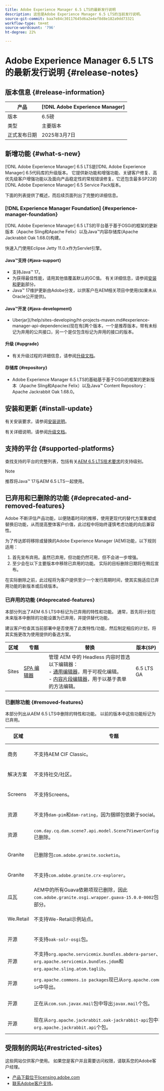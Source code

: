 ```yaml
---
title: Adobe Experience Manager 6.5 LTS的最新发行说明
description: 这些是Adobe Experience Manager 6.5 LTS的当前发行说明。
source-git-commit: baa7e84c30117645d6a2e4ef8d8e182a9dd73321
workflow-type: tm+mt
source-wordcount: '796'
ht-degree: 22%

---
```



# Adobe Experience Manager 6.5 LTS的最新发行说明 {#release-notes}

## 版本信息 {#release-information}

| 产品 | [!DNL Adobe Experience Manager] |
|---|---|
| 版本 | 6.5磅 |
| 类型 | 主要版本 |
| 正式发布日期 | 2025年3月7日 |

## 新增功能 {#what-s-new}

[!DNL Adobe Experience Manager] 6.5 LTS是[!DNL Adobe Experience Manager] 6.5代码库的升级版本。 它提供新功能和增强功能、关键客户修复、高优先级客户增强功能以及面向产品稳定性的常规错误修复。它还包含最多SP22的[!DNL Adobe Experience Manager] 6.5 Service Pack版本。

下面的列表提供了概述，而后续页面列出了完整的详细信息。

### [!DNL Experience Manager Foundation] {#experience-manager-foundation}

[!DNL Adobe Experience Manager] 6.5 LTS的平台基于基于OSGi的框架的更新版本（Apache Sling和Apache Felix）以及Java™内容存储库(Apache Jackrabbit Oak 1.68.0)构建。

快速入门使用Eclipse Jetty 11.0.x作为Servlet引擎。

#### Java™支持  {#java-support}

* 支持Java™ 17。
* 为获得最佳性能，请用其他值覆盖默认的GC值。 有关详细信息，请参阅[安装和更新](/help/sites-deploying/custom-standalone-install.md)部分。
* Java™ 17维护更新由Adobe分发，以供客户在AEM相关项目中使用(如果未从Oracle公开提供)。

#### Java™开发 {#java-development}

* Uberjar](/help/sites-developing/ht-projects-maven.md#experience-manager-api-dependencies)现在有[两个版本，一个是推荐版本，带有未标记为弃用的公共接口，另一个是仅包含标记为弃用的接口的版本。

#### 升级 {#upgrade}

* 有关升级过程的详细信息，请参阅[升级文档](/help/sites-deploying/upgrade.md)。

#### 存储库 {#repository}

* Adobe Experience Manager 6.5 LTS的基础基于基于OSGi的框架的更新版本（Apache Sling和Apache Felix）以及Java™ Content Repository： Apache Jackrabbit Oak 1.68.0。

## 安装和更新 {#install-update}

有关安装要求，请参阅[安装说明](/help/sites-deploying/custom-standalone-install.md)。

有关详细说明，请参阅[升级文档](/help/sites-deploying/upgrade.md)。

## 支持的平台 {#supported-platforms}

查找支持的平台的完整列表，包括有关[AEM 6.5 LTS技术要求](/help/sites-deploying/technical-requirements.md)的支持级别。

>[!NOTE]
>
>推荐将Java™ 17与AEM 6.5 LTS一起使用。


## 已弃用和已删除的功能 {#deprecated-and-removed-features}

Adobe 不断评估产品功能，以便随着时间的推移，使用更现代的替代方案重塑或替换旧功能，从而提高整体客户价值，此过程中将始终谨慎考虑功能的向后兼容性。

为了传达即将移除或替换的Adobe Experience Manager (AEM)功能，以下规则适用：

1. 首先宣布弃用。虽然已弃用，但功能仍然可用，但不会进一步增强。
1. 至少会在以下主要版本中移除已弃用的功能。 实际的目标删除日期将在稍后宣布。

在实际删除之前，此过程将为客户提供至少一个发行周期时间，使其实施适应已弃用功能的新版本或后续版本。

### 已弃用的功能 {#deprecated-features}

本部分列出了AEM 6.5 LTS中标记为已弃用的特性和功能。 通常，首先将计划在未来版本中删除的功能设置为已弃用，并提供替代功能。

建议客户检查其当前部署中是否使用了此类特性/功能，然后制定相应的计划，将其实施更改为使用提供的备选方案。

| 区域 | 专题 | 替换 | 版本(SP) |
|---|---|---|---|
| Sites | [SPA 编辑器](/help/sites-developing/spa-overview.md) | 管理 AEM 中的 Headless 内容时首选以下编辑器：<br>- [通用编辑器](/help/sites-developing/universal-editor/introduction.md)，用于可视化编辑。<br>- [内容片段编辑器](/help/assets/content-fragments/content-fragments-managing.md)，用于以基于表单的方法编辑。 | 6.5 LTS GA |

### 已删除功能 {#removed-features}

本部分列出从AEM 6.5 LTS中删除的特性和功能。 以前的版本中这些功能标记为已弃用。

| 区域 | 专题 | 替换 | 版本(SP) |
|--- |--- |--- |--- |
| 商务 | 不支持AEM CIF Classic。 | 您应该迁移到[AEM CIF](/help/commerce/cif/migration.md)。 | 6.5 LTS GA |
| 解决方案 | 不支持社交/社区。 | 没有可用的替换。 | 6.5 LTS GA |
| Screens | 不支持Screens。 | 没有可用的替换。 | 6.5 LTS GA |
| 资源 | 不支持`dam-pim`和`dam-rating`，因为捆绑包依赖于social。 | 没有可用的替换。 | 6.5 LTS GA |
| 资源 | `com.day.cq.dam.scene7.api.model.Scene7ViewerConfig#getSettings()`已删除。 | 使用已添加的替代API `com.day.cq.dam.scene7.api.model.Scene7ViewerConfig#getSettingsList()`。 | 6.5 LTS GA |
| Granite | 已删除包`com.adobe.granite.socketio`。 | 没有可用的替换。 | 6.5 LTS GA |
| Granite | 不支持`com.adobe.granite.crx-explorer`。 | 没有可用的替换。 | 6.5 LTS GA |
| 瓜瓦 | AEM中的所有Guava依赖项现已删除，因此`com.adobe.granite.osgi.wrapper.guava-15.0.0-0002`包不是AEM的一部分。 | 如果客户依赖瓜瓦，则可以自行添加瓜瓦；如果可能，还可以使用Java收藏集或其他替代项替换瓜瓦代码。 | 6.5 LTS GA |
| We.Retail | 不支持We-Retail示例站点。 | 没有可用的替换。 | 6.5 LTS GA |
| 开源 | 不支持`oak-solr-osgi`包。 | 没有可用的替换。 | 6.5 LTS GA |
| 开源 | 不支持`org.apache.servicemix.bundles.abdera-parser`、`org.apache.servicemix.bundles.jdom`和`org.apache.sling.atom.taglib`。 | 没有可用的替换。 | 6.5 LTS GA |
| 开源 | `org.apache.commons.io packages`现已从`org.apache.commons.commons-io`中导出。 | 无需更改。 | 6.5 LTS GA |
| 开源 | 正在从`com.sun.javax.mail`包中导出`javax.mail`个包。 | 无需更改。 | 6.5 LTS GA |
| 开源 | 现在从`org.apache.jackrabbit.oak-jackrabbit-api`包中导出`org.apache.jackrabbit.api`个包。 | 无需更改。 | 6.5 LTS GA |

## 受限制的网站{#restricted-sites}

这些网站仅供客户使用。 如果您是客户并且需要访问权限，请联系您的Adobe客户经理。

* [产品下载位于licensing.adobe.com](https://licensing.adobe.com/)
* [联系Adobe客户支持](https://experienceleague.adobe.com/en/docs/customer-one/using/home)。
